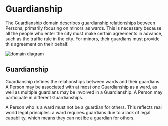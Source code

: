 # Guardianship
The Guardianship domain describes guardianship relationships between Persons, primarily focusing on minors as wards. This is necessary because all the people who enter the city must make certain agreements in advance, such as the traffic rule in the city. For minors, their guardians must provide this agreement on their behalf.

![domain diagram](../diagrams/domain/guardianship.png)

## Guardianship
Guardianship defines the relationships between wards and their guardians. A Person may be associated with at most one Guardianship as a ward, as well as multiple guardians may be involved in a Guardianship. A Person may participate in different Guardianships.

A Person who is a ward must not be a guardian for others. This reflects real world legal principles: a ward requires guardians due to a lack of legal capability, which means they can not be a guardian for others.
